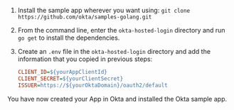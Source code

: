 1. Install the sample app wherever you want using: `git clone https://github.com/okta/samples-golang.git`

2. From the command line, enter the  `okta-hosted-login` directory and run `go get` to install the dependencies.

3. Create an `.env` file in the `okta-hosted-login` directory and add the information that you copied in previous steps:

    ```ini
    CLIENT_ID=${yourAppClientId}
    CLIENT_SECRET=${yourClientSecret}
    ISSUER=https://${yourOktaDomain}/oauth2/default
    ```

You have now created your App in Okta and installed the Okta <StackSelector snippet="applang" noSelector inline /> sample app.
